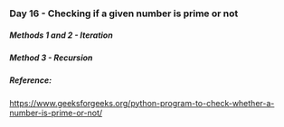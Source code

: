 ### Day 16 - Checking if a given number is prime or not

##### Methods 1 and 2 - Iteration 
##### Method 3 - Recursion

##### Reference:
https://www.geeksforgeeks.org/python-program-to-check-whether-a-number-is-prime-or-not/
